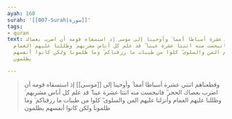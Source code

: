 ```yaml
---
ayah: 160
surah: '[[007-Surah|سورة]]'
tags:
- quran
text: وقطعناهم اثنتي عشرة أسباطا أمما ۚ وأوحينا إلى موسى إذ استسقاه قومه أن اضرب بعصاك
  الحجر ۖ فانبجست منه اثنتا عشرة عينا ۖ قد علم كل أناس مشربهم ۚ وظللنا عليهم الغمام
  وأنزلنا عليهم المن والسلوى ۖ كلوا من طيبات ما رزقناكم ۚ وما ظلمونا ولكن كانوا أنفسهم
  يظلمون

---
```

> وقطعناهم اثنتي عشرة أسباطا أمما ۚ وأوحينا إلى [[موسى]] إذ استسقاه قومه أن اضرب بعصاك الحجر ۖ فانبجست منه اثنتا عشرة عينا ۖ قد علم كل أناس مشربهم ۚ وظللنا عليهم الغمام وأنزلنا عليهم المن والسلوى ۖ كلوا من طيبات ما رزقناكم ۚ وما ظلمونا ولكن كانوا أنفسهم يظلمون
